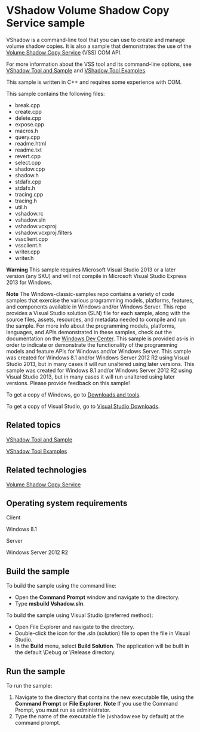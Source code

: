 VShadow Volume Shadow Copy Service sample
=========================================

VShadow is a command-line tool that you can use to create and manage volume shadow copies. It is also a sample that demonstrates the use of the [Volume Shadow Copy Service](http://msdn.microsoft.com/en-us/library/windows/desktop/bb968832) (VSS) COM API.

For more information about the VSS tool and its command-line options, see [VShadow Tool and Sample](http://msdn.microsoft.com/en-us/library/windows/desktop/bb530725) and [VShadow Tool Examples](http://msdn.microsoft.com/en-us/library/windows/desktop/bb530726).

This sample is written in C++ and requires some experience with COM.

This sample contains the following files:

-   break.cpp
-   create.cpp
-   delete.cpp
-   expose.cpp
-   macros.h
-   query.cpp
-   readme.html
-   readme.txt
-   revert.cpp
-   select.cpp
-   shadow.cpp
-   shadow.h
-   stdafx.cpp
-   stdafx.h
-   tracing.cpp
-   tracing.h
-   util.h
-   vshadow.rc
-   vshadow.sln
-   vshadow.vcxproj
-   vshadow.vcxproj.filters
-   vssclient.cpp
-   vssclient.h
-   writer.cpp
-   writer.h

**Warning**  This sample requires Microsoft Visual Studio 2013 or a later version (any SKU) and will not compile in Microsoft Visual Studio Express 2013 for Windows.

**Note**  The Windows-classic-samples repo contains a variety of code samples that exercise the various programming models, platforms, features, and components available in Windows and/or Windows Server. This repo provides a Visual Studio solution (SLN) file for each sample, along with the source files, assets, resources, and metadata needed to compile and run the sample. For more info about the programming models, platforms, languages, and APIs demonstrated in these samples, check out the documentation on the [Windows Dev Center](https://dev.windows.com). This sample is provided as-is in order to indicate or demonstrate the functionality of the programming models and feature APIs for Windows and/or Windows Server. This sample was created for Windows 8.1 and/or Windows Server 2012 R2 using Visual Studio 2013, but in many cases it will run unaltered using later versions. This sample was created for Windows 8.1 and/or Windows Server 2012 R2 using Visual Studio 2013, but in many cases it will run unaltered using later versions. Please provide feedback on this sample!

To get a copy of Windows, go to [Downloads and tools](http://go.microsoft.com/fwlink/p/?linkid=301696).

To get a copy of Visual Studio, go to [Visual Studio Downloads](http://go.microsoft.com/fwlink/p/?linkid=301697).

Related topics
--------------

[VShadow Tool and Sample](http://msdn.microsoft.com/en-us/library/windows/desktop/bb530725)

[VShadow Tool Examples](http://msdn.microsoft.com/en-us/library/windows/desktop/bb530726)

Related technologies
--------------------

[Volume Shadow Copy Service](http://msdn.microsoft.com/en-us/library/windows/desktop/bb968832)

Operating system requirements
-----------------------------

Client

Windows 8.1

Server

Windows Server 2012 R2

Build the sample
----------------

To build the sample using the command line:

-   Open the **Command Prompt** window and navigate to the directory.
-   Type **msbuild Vshadow.sln**.

To build the sample using Visual Studio (preferred method):

-   Open File Explorer and navigate to the directory.
-   Double-click the icon for the .sln (solution) file to open the file in Visual Studio.
-   In the **Build** menu, select **Build Solution**. The application will be built in the default \\Debug or \\Release directory.

Run the sample
--------------

To run the sample:

1.  Navigate to the directory that contains the new executable file, using the **Command Prompt** or **File Explorer**.
    **Note**  If you use the Command Prompt, you must run as administrator.
2.  Type the name of the executable file (vshadow.exe by default) at the command prompt.

